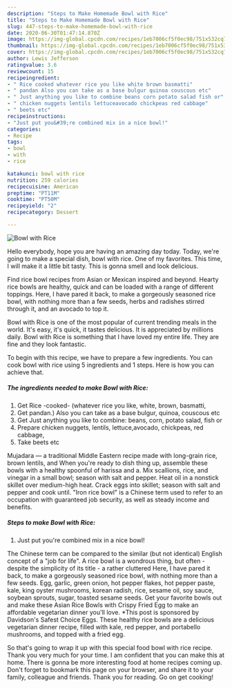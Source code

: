 ```yaml
---
description: "Steps to Make Homemade Bowl with Rice"
title: "Steps to Make Homemade Bowl with Rice"
slug: 447-steps-to-make-homemade-bowl-with-rice
date: 2020-06-30T01:47:14.870Z
image: https://img-global.cpcdn.com/recipes/1eb7006cf5f0ec98/751x532cq70/bowl-with-rice-recipe-main-photo.jpg
thumbnail: https://img-global.cpcdn.com/recipes/1eb7006cf5f0ec98/751x532cq70/bowl-with-rice-recipe-main-photo.jpg
cover: https://img-global.cpcdn.com/recipes/1eb7006cf5f0ec98/751x532cq70/bowl-with-rice-recipe-main-photo.jpg
author: Lewis Jefferson
ratingvalue: 3.6
reviewcount: 15
recipeingredient:
- " Rice cooked whatever rice you like white brown basmatti"
- " pandan Also you can take as a base bulgur quinoa couscous etc"
- " Just anything you like to combine beans corn potato salad fish or"
- " chicken nuggets lentils lettuceavocado chickpeas red cabbage"
- " beets etc"
recipeinstructions:
- "Just put you&#39;re combined mix in a nice bowl!"
categories:
- Recipe
tags:
- bowl
- with
- rice

katakunci: bowl with rice 
nutrition: 259 calories
recipecuisine: American
preptime: "PT11M"
cooktime: "PT50M"
recipeyield: "2"
recipecategory: Dessert

---
```



![Bowl with Rice](https://img-global.cpcdn.com/recipes/1eb7006cf5f0ec98/751x532cq70/bowl-with-rice-recipe-main-photo.jpg)

Hello everybody, hope you are having an amazing day today. Today, we're going to make a special dish, bowl with rice. One of my favorites. This time, I will make it a little bit tasty. This is gonna smell and look delicious.

Find rice bowl recipes from Asian or Mexican inspired and beyond. Hearty rice bowls are healthy, quick and can be loaded with a range of different toppings. Here, I have pared it back, to make a gorgeously seasoned rice bowl, with nothing more than a few seeds, herbs and radishes stirred through it, and an avocado to top it.

Bowl with Rice is one of the most popular of current trending meals in the world. It's easy, it's quick, it tastes delicious. It is appreciated by millions daily. Bowl with Rice is something that I have loved my entire life. They are fine and they look fantastic.


To begin with this recipe, we have to prepare a few ingredients. You can cook bowl with rice using 5 ingredients and 1 steps. Here is how you can achieve that.

<!--inarticleads1-->

##### The ingredients needed to make Bowl with Rice:

1. Get  Rice -cooked- (whatever rice you like, white, brown, basmatti,
1. Get  pandan.) Also you can take as a base bulgur, quinoa, couscous etc
1. Get  Just anything you like to combine: beans, corn, potato salad, fish or
1. Prepare  chicken nuggets, lentils, lettuce,avocado, chickpeas, red cabbage,
1. Take  beets etc


Mujadara — a traditional Middle Eastern recipe made with long-grain rice, brown lentils, and When you&#39;re ready to dish thing up, assemble these bowls with a healthy spoonful of harissa and a. Mix scallions, rice, and vinegar in a small bowl; season with salt and pepper. Heat oil in a nonstick skillet over medium-high heat. Crack eggs into skillet; season with salt and pepper and cook until. &#34;Iron rice bowl&#34; is a Chinese term used to refer to an occupation with guaranteed job security, as well as steady income and benefits. 

<!--inarticleads2-->

##### Steps to make Bowl with Rice:

1. Just put you&#39;re combined mix in a nice bowl!


The Chinese term can be compared to the similar (but not identical) English concept of a &#34;job for life&#34;. A rice bowl is a wondrous thing, but often - despite the simplicity of its title - a rather cluttered Here, I have pared it back, to make a gorgeously seasoned rice bowl, with nothing more than a few seeds. Egg, garlic, green onion, hot pepper flakes, hot pepper paste, kale, king oyster mushrooms, korean radish, rice, sesame oil, soy sauce, soybean sprouts, sugar, toasted sesame seeds. Get your favorite bowls out and make these Asian Rice Bowls with Crispy Fried Egg to make an affordable vegetarian dinner you&#39;ll love. *This post is sponsored by Davidson&#39;s Safest Choice Eggs. These healthy rice bowls are a delicious vegetarian dinner recipe, filled with kale, red pepper, and portabello mushrooms, and topped with a fried egg. 

So that's going to wrap it up with this special food bowl with rice recipe. Thank you very much for your time. I am confident that you can make this at home. There is gonna be more interesting food at home recipes coming up. Don't forget to bookmark this page on your browser, and share it to your family, colleague and friends. Thank you for reading. Go on get cooking!
